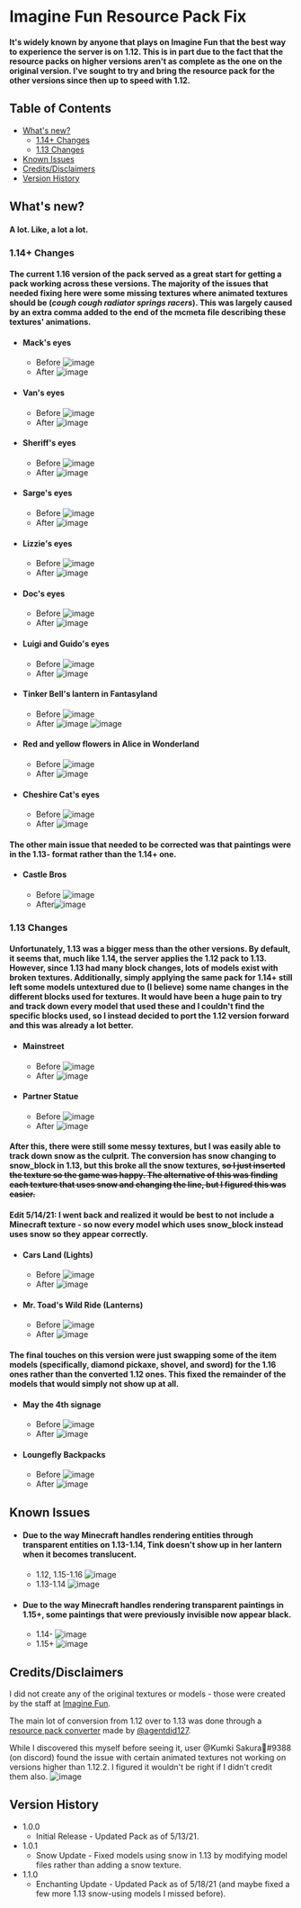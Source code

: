 # Imagine Fun Resource Pack Fix

#### It's widely known by anyone that plays on Imagine Fun that the best way to experience the server is on 1.12. This is in part due to the fact that the resource packs on higher versions aren't as complete as the one on the original version. I've sought to try and bring the resource pack for the other versions since then up to speed with 1.12.

## Table of Contents
- [What's new?](#whats-new)
  - [1.14+ Changes](#114)
  - [1.13 Changes](#113)
- [Known Issues](#issues)
- [Credits/Disclaimers](#credit)
- [Version History](#version)
## <a name="whats-new"></a>What's new?

#### A lot. Like, a lot a lot.

### <a name="114"></a>1.14+ Changes

#### The current 1.16 version of the pack served as a great start for getting a pack working across these versions. The majority of the issues that needed fixing here were some missing textures where animated textures should be (*cough cough radiator springs racers*). This was largely caused by an extra comma added to the end of the mcmeta file describing these textures' animations.
- #### Mack's eyes
  - Before ![image](https://user-images.githubusercontent.com/84101121/118085177-f0686200-b38f-11eb-9651-508a3b8b938a.png)
  - After ![image](https://user-images.githubusercontent.com/84101121/118085193-f8280680-b38f-11eb-8560-0515274abb64.png)
- #### Van's eyes
  - Before ![image](https://user-images.githubusercontent.com/84101121/118085284-286fa500-b390-11eb-95ce-ea12ec688c51.png)
  - After ![image](https://user-images.githubusercontent.com/84101121/118085306-31f90d00-b390-11eb-824a-0347aa5c22fd.png)
- #### Sheriff's eyes
  - Before ![image](https://user-images.githubusercontent.com/84101121/118085397-5b199d80-b390-11eb-9eb6-3f13766ab62e.png)
  - After ![image](https://user-images.githubusercontent.com/84101121/118085427-64a30580-b390-11eb-9325-e9601453c1bc.png)
- #### Sarge's eyes
  - Before ![image](https://user-images.githubusercontent.com/84101121/118085501-7f757a00-b390-11eb-98bd-0cb91d3440ca.png)
  - After ![image](https://user-images.githubusercontent.com/84101121/118085515-869c8800-b390-11eb-8eb2-a79c8096387c.png)
- #### Lizzie's eyes
  - Before ![image](https://user-images.githubusercontent.com/84101121/118085642-bb104400-b390-11eb-9350-99af54213098.png)
  - After ![image](https://user-images.githubusercontent.com/84101121/118085694-cbc0ba00-b390-11eb-9633-cae1229d83df.png)
- #### Doc's eyes
  - Before ![image](https://user-images.githubusercontent.com/84101121/118085797-fdd21c00-b390-11eb-9476-2f58b79a71db.png)
  - After ![image](https://user-images.githubusercontent.com/84101121/118085860-13474600-b391-11eb-8574-a4772f6031e7.png)
- #### Luigi and Guido's eyes
  - Before ![image](https://user-images.githubusercontent.com/84101121/118087379-7a65fa00-b393-11eb-9274-b3c76d057d62.png)
  - After ![image](https://user-images.githubusercontent.com/84101121/118087405-83ef6200-b393-11eb-8bcc-80f81b81c70c.png)
- #### Tinker Bell's lantern in Fantasyland
  - Before ![image](https://user-images.githubusercontent.com/84101121/118083428-e5f89900-b38c-11eb-9ac6-0efb9bf210fd.png)
  - After ![image](https://user-images.githubusercontent.com/84101121/118083617-3e2f9b00-b38d-11eb-81bc-fecc50eaae3d.png)
![image](https://user-images.githubusercontent.com/84101121/118083601-37088d00-b38d-11eb-8577-54254c1625da.png)
- #### Red and yellow flowers in Alice in Wonderland
  - Before ![image](https://user-images.githubusercontent.com/84101121/118089101-ff521300-b395-11eb-812d-9eb6c66fd0e8.png)
  - After ![image](https://user-images.githubusercontent.com/84101121/118089131-06792100-b396-11eb-86d4-daf8a9df53c3.png)
- #### Cheshire Cat's eyes
  - Before ![image](https://user-images.githubusercontent.com/84101121/118089204-1ee93b80-b396-11eb-81ae-585fe4806bb7.png)
  - After ![image](https://user-images.githubusercontent.com/84101121/118089242-24df1c80-b396-11eb-8301-e0df517509b6.png)

#### The other main issue that needed to be corrected was that paintings were in the 1.13- format rather than the 1.14+ one.
- #### Castle Bros
  - Before ![image](https://user-images.githubusercontent.com/84101121/118090589-c024c180-b397-11eb-9a61-a5532ed6849e.png)
  - After![image](https://user-images.githubusercontent.com/84101121/118090557-b438ff80-b397-11eb-87a7-51d9d8d21b94.png)

### <a name="113"></a>1.13 Changes

#### Unfortunately, 1.13 was a bigger mess than the other versions. By default, it seems that, much like 1.14, the server applies the 1.12 pack to 1.13. However, since 1.13 had many block changes, lots of models exist with broken textures. Additionally, simply applying the same pack for 1.14+ still left some models untextured due to (I believe) some name changes in the different blocks used for textures. It would have been a huge pain to try and track down every model that used these and I couldn't find the specific blocks used, so I instead decided to port the 1.12 version forward and this was already a lot better.
- #### Mainstreet
  - Before ![image](https://user-images.githubusercontent.com/84101121/118092692-6d98d480-b39a-11eb-8249-84339a29d42d.png)
  - After ![image](https://user-images.githubusercontent.com/84101121/118092710-725d8880-b39a-11eb-947a-e8b4c13a4f60.png)
- #### Partner Statue
  - Before ![image](https://user-images.githubusercontent.com/84101121/118092948-bea8c880-b39a-11eb-95ab-78c832e3ebd9.png)
  - After ![image](https://user-images.githubusercontent.com/84101121/118092961-c2d4e600-b39a-11eb-87d1-52dc3f3afad1.png)

#### After this, there were still some messy textures, but I was easily able to track down snow as the culprit. The conversion has snow changing to snow_block in 1.13, but this broke all the snow textures, ~~so I just inserted the texture so the game was happy. The alternative of this was finding each texture that uses snow and changing the line, but I figured this was easier.~~

#### Edit 5/14/21: I went back and realized it would be best to not include a Minecraft texture - so now every model which uses snow_block instead uses snow so they appear correctly.
- #### Cars Land (Lights)
  - Before ![image](https://user-images.githubusercontent.com/84101121/118094492-cec1a780-b39c-11eb-81db-4fcc6ddc30d2.png)
  - After ![image](https://user-images.githubusercontent.com/84101121/118094505-d3865b80-b39c-11eb-8120-e38c774609d4.png)
- #### Mr. Toad's Wild Ride (Lanterns)
  - Before ![image](https://user-images.githubusercontent.com/84101121/118094678-0a5c7180-b39d-11eb-83fb-3fe5133c5e6f.png)
  - After ![image](https://user-images.githubusercontent.com/84101121/118094696-10525280-b39d-11eb-8c6a-58bbe939a6de.png)

#### The final touches on this version were just swapping some of the item models (specifically, diamond pickaxe, shovel, and sword) for the 1.16 ones rather than the converted 1.12 ones. This fixed the remainder of the models that would simply not show up at all.
- #### May the 4th signage
  - Before ![image](https://user-images.githubusercontent.com/84101121/118095639-52c85f00-b39e-11eb-9bd4-3de541cacb0f.png)
  - After ![image](https://user-images.githubusercontent.com/84101121/118095672-59ef6d00-b39e-11eb-9f97-23dcab03754d.png)
- #### Loungefly Backpacks
  - Before ![image](https://user-images.githubusercontent.com/84101121/118096202-0af60780-b39f-11eb-9481-4e3e4f4923de.png)
  - After ![image](https://user-images.githubusercontent.com/84101121/118096217-0e898e80-b39f-11eb-8d9a-a7a6687e86e2.png)

## <a name="issues"></a>Known Issues

- #### Due to the way Minecraft handles rendering entities through transparent entities on 1.13-1.14, Tink doesn't show up in her lantern when it becomes translucent.
  - 1.12, 1.15-1.16 ![image](https://user-images.githubusercontent.com/84101121/118096527-78099d00-b39f-11eb-94c2-234f55472b67.png)
  - 1.13-1.14 ![image](https://user-images.githubusercontent.com/84101121/118096510-70e28f00-b39f-11eb-8436-2d5bee2e726e.png)
- #### Due to the way Minecraft handles rendering transparent paintings in 1.15+, some paintings that were previously invisible now appear black.
  - 1.14- ![image](https://user-images.githubusercontent.com/84101121/118100844-ec930a80-b3a4-11eb-920d-3385a18fab40.png)
  - 1.15+ ![image](https://user-images.githubusercontent.com/84101121/118100872-f61c7280-b3a4-11eb-8610-d0fa2633e045.png)

## <a name="credit"></a>Credits/Disclaimers

I did not create any of the original textures or models - those were created by the staff at [Imagine Fun](https://imaginefun.net/).

The main lot of conversion from 1.12 over to 1.13 was done through a [resource pack converter](https://github.com/agentdid127/ResourcePackConverter) made by [@agentdid127](https://github.com/agentdid127).

While I discovered this myself before seeing it, user @Kumki Sakura🌸#9388 (on discord) found the issue with certain animated textures not working on versions higher than 1.12.2. I figured it wouldn't be right if I didn't credit them also.
![image](https://user-images.githubusercontent.com/84101121/118082611-7b932900-b38b-11eb-991d-e59b156481d6.png)


## <a name="version"></a>Version History

* 1.0.0
    * Initial Release - Updated Pack as of 5/13/21.
* 1.0.1
    * Snow Update - Fixed models using snow in 1.13 by modifying model files rather than adding a snow texture.
* 1.1.0
    * Enchanting Update - Updated Pack as of 5/18/21 (and maybe fixed a few more 1.13 snow-using models I missed before).
